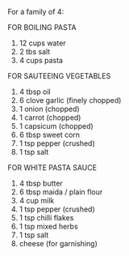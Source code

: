 For a family of 4:

FOR BOILING PASTA 
1) 12 cups water 
2) 2 tbs salt 
3) 4 cups pasta

FOR SAUTEEING VEGETABLES
1) 4 tbsp oil
2) 6 clove garlic (finely chopped)
3) 1 onion (chopped)
4) 1 carrot (chopped)
5) 1 capsicum (chopped)
6) 6 tbsp sweet corn
7) 1 tsp pepper (crushed)
8) 1 tsp salt

FOR WHITE PASTA SAUCE
1) 4 tbsp butter
2) 6 tbsp maida / plain flour
3) 4 cup milk
4) 1 tsp pepper (crushed)
5) 1 tsp chilli flakes
6) 1 tsp mixed herbs
7) 1 tsp salt
8) cheese (for garnishing)